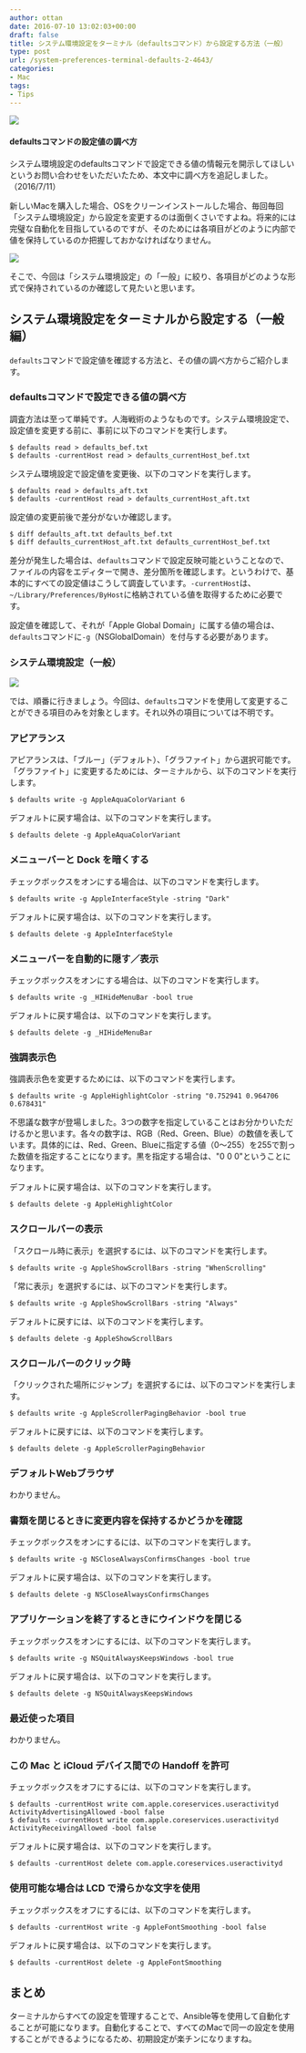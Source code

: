 ```yaml
---
author: ottan
date: 2016-07-10 13:02:03+00:00
draft: false
title: システム環境設定をターミナル（defaultsコマンド）から設定する方法（一般）
type: post
url: /system-preferences-terminal-defaults-2-4643/
categories:
- Mac
tags:
- Tips
---
```


![](/images/2016/07/160710-5782414370ec5.jpg)









#### defaultsコマンドの設定値の調べ方




システム環境設定のdefaultsコマンドで設定できる値の情報元を開示してほしいというお問い合わせをいただいたため、本文中に調べ方を追記しました。（2016/7/11）








新しいMacを購入した場合、OSをクリーンインストールした場合、毎回毎回「システム環境設定」から設定を変更するのは面倒くさいですよね。将来的には完璧な自動化を目指しているのですが、そのためには各項目がどのように内部で値を保持しているのか把握しておかなければなりません。





![](/images/2016/07/160710-5782414f09ee9.png)






そこで、今回は「システム環境設定」の「一般」に絞り、各項目がどのような形式で保持されているのか確認して見たいと思います。





## システム環境設定をターミナルから設定する（一般編）





`defaults`コマンドで設定値を確認する方法と、その値の調べ方からご紹介します。





### defaultsコマンドで設定できる値の調べ方





調査方法は至って単純です。人海戦術のようなものです。システム環境設定で、設定値を変更する前に、事前に以下のコマンドを実行します。




    
    $ defaults read > defaults_bef.txt
    $ defaults -currentHost read > defaults_currentHost_bef.txt





システム環境設定で設定値を変更後、以下のコマンドを実行します。




    
    $ defaults read > defaults_aft.txt
    $ defaults -currentHost read > defaults_currentHost_aft.txt





設定値の変更前後で差分がないか確認します。




    
    $ diff defaults_aft.txt defaults_bef.txt
    $ diff defaults_currentHost_aft.txt defaults_currentHost_bef.txt





差分が発生した場合は、`defaults`コマンドで設定反映可能ということなので、ファイルの内容をエディターで開き、差分箇所を確認します。というわけで、基本的にすべての設定値はこうして調査しています。`-currentHost`は、`~/Library/Preferences/ByHost`に格納されている値を取得するために必要です。





設定値を確認して、それが「Apple Global Domain」に属する値の場合は、`defaults`コマンドに`-g`（NSGlobalDomain）を付与する必要があります。





### システム環境設定（一般）





![](/images/2016/07/160710-57824156abd26.png)






では、順番に行きましょう。今回は、`defaults`コマンドを使用して変更することができる項目のみを対象とします。それ以外の項目については不明です。





### アピアランス





アピアランスは、「ブルー」（デフォルト）、「グラファイト」から選択可能です。「グラファイト」に変更するためには、ターミナルから、以下のコマンドを実行します。




    
    $ defaults write -g AppleAquaColorVariant 6





デフォルトに戻す場合は、以下のコマンドを実行します。




    
    $ defaults delete -g AppleAquaColorVariant





### メニューバーと Dock を暗くする





チェックボックスをオンにする場合は、以下のコマンドを実行します。




    
    $ defaults write -g AppleInterfaceStyle -string "Dark"





デフォルトに戻す場合は、以下のコマンドを実行します。




    
    $ defaults delete -g AppleInterfaceStyle  





### メニューバーを自動的に隠す／表示





チェックボックスをオンにする場合は、以下のコマンドを実行します。




    
    $ defaults write -g _HIHideMenuBar -bool true





デフォルトに戻す場合は、以下のコマンドを実行します。




    
    $ defaults delete -g _HIHideMenuBar





### 強調表示色





強調表示色を変更するためには、以下のコマンドを実行します。




    
    $ defaults write -g AppleHighlightColor -string "0.752941 0.964706 0.678431"





不思議な数字が登場しました。3つの数字を指定していることはお分かりいただけるかと思います。各々の数字は、RGB（Red、Green、Blue）の数値を表しています。具体的には、Red、Green、Blueに指定する値（0〜255）を255で割った数値を指定することになります。黒を指定する場合は、"0 0 0"ということになります。





デフォルトに戻す場合は、以下のコマンドを実行します。




    
    $ defaults delete -g AppleHighlightColor





### スクロールバーの表示





「スクロール時に表示」を選択するには、以下のコマンドを実行します。




    
    $ defaults write -g AppleShowScrollBars -string "WhenScrolling"





「常に表示」を選択するには、以下のコマンドを実行します。




    
    $ defaults write -g AppleShowScrollBars -string "Always"





デフォルトに戻すには、以下のコマンドを実行します。




    
    $ defaults delete -g AppleShowScrollBars





### スクロールバーのクリック時





「クリックされた場所にジャンプ」を選択するには、以下のコマンドを実行します。




    
    $ defaults write -g AppleScrollerPagingBehavior -bool true





デフォルトに戻すには、以下のコマンドを実行します。




    
    $ defaults delete -g AppleScrollerPagingBehavior





### デフォルトWebブラウザ





わかりません。





### 書類を閉じるときに変更内容を保持するかどうかを確認





チェックボックスをオンにするには、以下のコマンドを実行します。




    
    $ defaults write -g NSCloseAlwaysConfirmsChanges -bool true





デフォルトに戻す場合は、以下のコマンドを実行します。




    
    $ defaults delete -g NSCloseAlwaysConfirmsChanges





### アプリケーションを終了するときにウインドウを閉じる





チェックボックスをオンにするには、以下のコマンドを実行します。




    
    $ defaults write -g NSQuitAlwaysKeepsWindows -bool true





デフォルトに戻す場合は、以下のコマンドを実行します。




    
    $ defaults delete -g NSQuitAlwaysKeepsWindows





### 最近使った項目





わかりません。





### この Mac と iCloud デバイス間での Handoff を許可





チェックボックスをオフにするには、以下のコマンドを実行します。




    
    $ defaults -currentHost write com.apple.coreservices.useractivityd ActivityAdvertisingAllowed -bool false
    $ defaults -currentHost write com.apple.coreservices.useractivityd ActivityReceivingAllowed -bool false





デフォルトに戻す場合は、以下のコマンドを実行します。




    
    $ defaults -currentHost delete com.apple.coreservices.useractivityd





### 使用可能な場合は LCD で滑らかな文字を使用





チェックボックスをオフにするには、以下のコマンドを実行します。




    
    $ defaults -currentHost write -g AppleFontSmoothing -bool false





デフォルトに戻す場合は、以下のコマンドを実行します。




    
    $ defaults -currentHost delete -g AppleFontSmoothing





## まとめ





ターミナルからすべての設定を管理することで、Ansible等を使用して自動化することが可能になります。自動化することで、すべてのMacで同一の設定を使用することができるようになるため、初期設定が楽チンになりますね。

